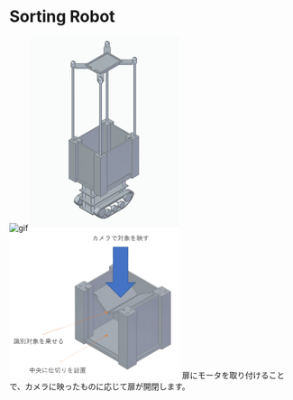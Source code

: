 # Sorting Robot
![gif](https://github.com/tornadoXXXV/Robot/blob/main/images/motor.gif)
<img src="https://github.com/tornadoXXXV/Robot/blob/main/images/complete.png"> 
<img src="https://github.com/tornadoXXXV/Robot/blob/main/images/box2.png" width=60% height=60%> 
扉にモータを取り付けることで、カメラに映ったものに応じて扉が開閉します。
